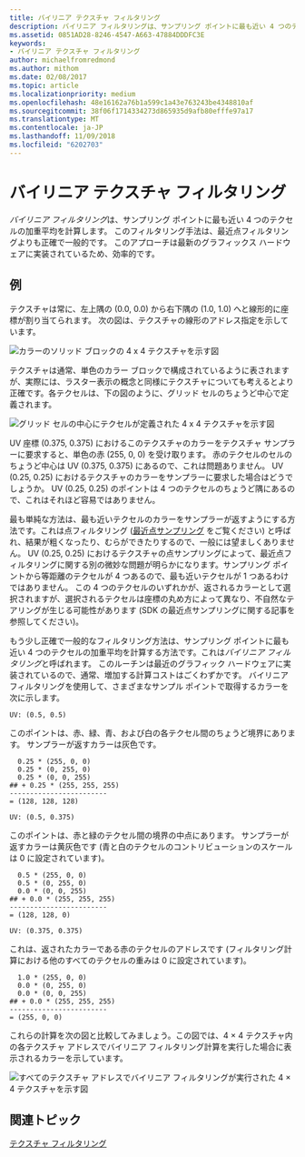 ```yaml
---
title: バイリニア テクスチャ フィルタリング
description: バイリニア フィルタリングは、サンプリング ポイントに最も近い 4 つのテクセルの加重平均を計算します。
ms.assetid: 0851AD28-8246-4547-A663-47884DDDFC3E
keywords:
- バイリニア テクスチャ フィルタリング
author: michaelfromredmond
ms.author: mithom
ms.date: 02/08/2017
ms.topic: article
ms.localizationpriority: medium
ms.openlocfilehash: 48e16162a76b1a599c1a43e763243be4348810af
ms.sourcegitcommit: 38f06f1714334273d865935d9afb80efffe97a17
ms.translationtype: MT
ms.contentlocale: ja-JP
ms.lasthandoff: 11/09/2018
ms.locfileid: "6202703"
---
```

# <a name="bilinear-texture-filtering"></a>バイリニア テクスチャ フィルタリング


*バイリニア フィルタリング*は、サンプリング ポイントに最も近い 4 つのテクセルの加重平均を計算します。 このフィルタリング手法は、最近点フィルタリングよりも正確で一般的です。 このアプローチは最新のグラフィックス ハードウェアに実装されているため、効率的です。


## <a name="span-idexamplespanspan-idexamplespanspan-idexamplespanexample"></a><span id="Example"></span><span id="example"></span><span id="EXAMPLE"></span>例


テクスチャは常に、左上隅の (0.0, 0.0) から右下隅の (1.0, 1.0) へと線形的に座標が割り当てられます。 次の図は、テクスチャの線形のアドレス指定を示しています。

![カラーのソリッド ブロックの 4 x 4 テクスチャを示す図](images/bilinear-fig7a.png)

テクスチャは通常、単色のカラー ブロックで構成されているように表されますが、実際には、ラスター表示の概念と同様にテクスチャについても考えるとより正確です。各テクセルは、下の図のように、グリッド セルのちょうど中心で定義されます。

![グリッド セルの中心にテクセルが定義された 4 x 4 テクスチャを示す図](images/bilinear-fig7b.png)

UV 座標 (0.375, 0.375) におけるこのテクスチャのカラーをテクスチャ サンプラーに要求すると、単色の赤 (255, 0, 0) を受け取ります。 赤のテクセルのセルのちょうど中心は UV (0.375, 0.375) にあるので、これは問題ありません。 UV (0.25, 0.25) におけるテクスチャのカラーをサンプラーに要求した場合はどうでしょうか。 UV (0.25, 0.25) のポイントは 4 つのテクセルのちょうど隅にあるので、これはそれほど容易ではありません。

最も単純な方法は、最も近いテクセルのカラーをサンプラーが返すようにする方法です。これは点フィルタリング ([最近点サンプリング](nearest-point-sampling.md) をご覧ください) と呼ばれ、結果が粗くなったり、むらができたりするので、一般には望ましくありません。 UV (0.25, 0.25) におけるテクスチャの点サンプリングによって、最近点フィルタリングに関する別の微妙な問題が明らかになります。サンプリング ポイントから等距離のテクセルが 4 つあるので、最も近いテクセルが 1 つあるわけではありません。 この 4 つのテクセルのいずれかが、返されるカラーとして選択されますが、選択されるテクセルは座標の丸め方によって異なり、不自然なテアリングが生じる可能性があります (SDK の最近点サンプリングに関する記事を参照してください)。

もう少し正確で一般的なフィルタリング方法は、サンプリング ポイントに最も近い 4 つのテクセルの加重平均を計算する方法です。これは*バイリニア フィルタリング*と呼ばれます。 このルーチンは最近のグラフィック ハードウェアに実装されているので、通常、増加する計算コストはごくわずかです。 バイリニア フィルタリングを使用して、さまざまなサンプル ポイントで取得するカラーを次に示します。

```
UV: (0.5, 0.5)
```

このポイントは、赤、緑、青、および白の各テクセル間のちょうど境界にあります。 サンプラーが返すカラーは灰色です。

```
  0.25 * (255, 0, 0)
  0.25 * (0, 255, 0) 
  0.25 * (0, 0, 255) 
## + 0.25 * (255, 255, 255) 
------------------------
= (128, 128, 128)
```

```
UV: (0.5, 0.375)
```

このポイントは、赤と緑のテクセル間の境界の中点にあります。 サンプラーが返すカラーは黄灰色です (青と白のテクセルのコントリビューションのスケールは 0 に設定されています)。

```
  0.5 * (255, 0, 0)
  0.5 * (0, 255, 0) 
  0.0 * (0, 0, 255) 
## + 0.0 * (255, 255, 255) 
------------------------
= (128, 128, 0)
```

```
UV: (0.375, 0.375)
```

これは、返されたカラーである赤のテクセルのアドレスです (フィルタリング計算における他のすべてのテクセルの重みは 0 に設定されています)。

```
  1.0 * (255, 0, 0)
  0.0 * (0, 255, 0) 
  0.0 * (0, 0, 255) 
## + 0.0 * (255, 255, 255) 
------------------------
= (255, 0, 0)
```

これらの計算を次の図と比較してみましょう。この図では、4 × 4 テクスチャ内の各テクスチャ アドレスでバイリニア フィルタリング計算を実行した場合に表示されるカラーを示しています。

![すべてのテクスチャ アドレスでバイリニア フィルタリングが実行された 4 × 4 テクスチャを示す図](images/bilinear-fig7c.jpg)

## <a name="span-idrelated-topicsspanrelated-topics"></a><span id="related-topics"></span>関連トピック


[テクスチャ フィルタリング](texture-filtering.md)

 

 




